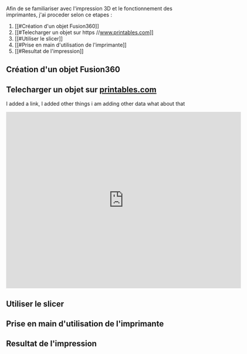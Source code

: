 Afin de se familiariser avec l'impression 3D et le fonctionnement des imprimantes, j'ai proceder selon ce etapes : 
1. [[#Création d'un objet Fusion360]]
2. [[#Telecharger un objet sur https //www.printables.com]]
3. [[#Utiliser le slicer]]
4. [[#Prise en main d'utilisation de l'imprimante]]
5. [[#Resultat de l'impression]]

## Création d'un objet Fusion360

## Telecharger un objet sur [printables.com](https://www.printables.com)

I added a link, I added other things
i am adding other data
what about that 
<iframe src="https://studentcs263.autodesk360.com/shares/public/SH286ddQT78850c0d8a42d8f509de842b145?mode=embed" width="640" height="480" allowfullscreen="true" webkitallowfullscreen="true" mozallowfullscreen="true"  frameborder="0"></iframe>

## Utiliser le slicer

## Prise en main d'utilisation de l'imprimante

## Resultat de l'impression

